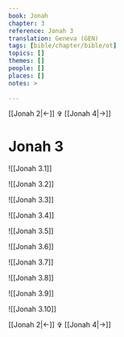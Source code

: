 ```yaml
---
book: Jonah
chapter: 3
reference: Jonah 3
translation: Geneva (GEN)
tags: [bible/chapter/bible/ot]
topics: []
themes: []
people: []
places: []
notes: >
  
---
```


[[Jonah 2|<-]] ✞ [[Jonah 4|->]]

# Jonah 3

![[Jonah 3.1]]

![[Jonah 3.2]]

![[Jonah 3.3]]

![[Jonah 3.4]]

![[Jonah 3.5]]

![[Jonah 3.6]]

![[Jonah 3.7]]

![[Jonah 3.8]]

![[Jonah 3.9]]

![[Jonah 3.10]]

[[Jonah 2|<-]] ✞ [[Jonah 4|->]]
